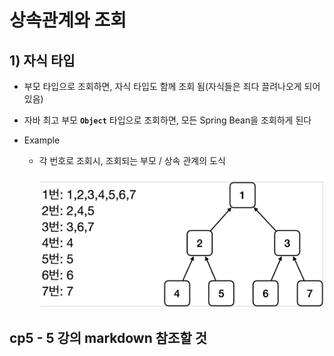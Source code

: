 <link href="../md_config/style.css" rel="stylesheet">

# 상속관계와 조회

## 1) 자식 타입

- 부모 타입으로 조회하면, 자식 타입도 함께 조회 됨(자식들은 죄다 끌려나오게 되어있음)
- 자바 최고 부모 **`Object`** 타입으로 조회하면, 모든 Spring Bean을 조회하게 된다
- Example

  - 각 번호로 조회시, 조회되는 부모 / 상속 관계의 도식

      <img src='images/2021-08-15-18-53-33.png' />

## cp5 - 5 강의 markdown 참조할 것